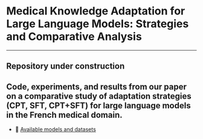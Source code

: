 # Medical Knowledge Adaptation for Large Language Models: Strategies and Comparative Analysis
---

Repository under construction
---

Code, experiments, and results from our paper on a comparative study of adaptation strategies (CPT, SFT, CPT+SFT) for large language models in the French medical domain.
---

*  🤗  [Available models and datasets]([https://huggingface.co/your-username/model-name](https://huggingface.co/ik-ram28))


